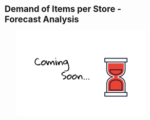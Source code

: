# Demand of Items per Store - Forecast Analysis

<figure><img src=".gitbook/assets/coming-soon.png" alt=""><figcaption></figcaption></figure>
